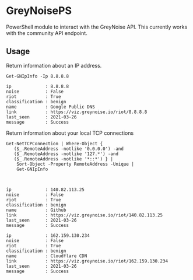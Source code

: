 # GreyNoisePS
 PowerShell module to interact with the GreyNoise API. This currently works with the community API endpoint.


## Usage

Return information about an IP address.

```
Get-GNIpInfo -Ip 8.8.8.8

ip             : 8.8.8.8
noise          : False
riot           : True
classification : benign
name           : Google Public DNS
link           : https://viz.greynoise.io/riot/8.8.8.8
last_seen      : 2021-03-26
message        : Success

```

Return information about your local TCP connections

```
Get-NetTCPConnection | Where-Object {
   ($_.RemoteAddress -notlike '0.0.0.0') -and
   ($_.RemoteAddress -notlike '127.*') -and
   ($_.RemoteAddress -notlike '*::*') } |
    Sort-Object -Property RemoteAddress -Unique |
	Get-GNIpInfo



ip             : 140.82.113.25
noise          : False
riot           : True
classification : benign
name           : Github
link           : https://viz.greynoise.io/riot/140.82.113.25
last_seen      : 2021-03-26
message        : Success

ip             : 162.159.130.234
noise          : False
riot           : True
classification : benign
name           : Cloudflare CDN
link           : https://viz.greynoise.io/riot/162.159.130.234
last_seen      : 2021-03-26
message        : Success

```
